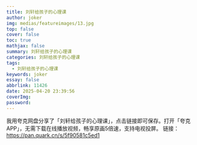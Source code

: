 ```yaml
---
title: 刘轩给孩子的心理课
author: joker
img: medias/featureimages/13.jpg
top: false
cover: false
toc: true
mathjax: false
summary: 刘轩给孩子的心理课
categories: 刘轩给孩子的心理课
tags:
  - 刘轩给孩子的心理课
keywords: joker
essay: false
abbrlink: 11426
date: 2025-04-20 23:39:56
coverImg:
password:
---
```


我用夸克网盘分享了「刘轩给孩子的心理课」，点击链接即可保存。打开「夸克APP」，无需下载在线播放视频，畅享原画5倍速，支持电视投屏。
链接：https://pan.quark.cn/s/5f90581c5ed1

